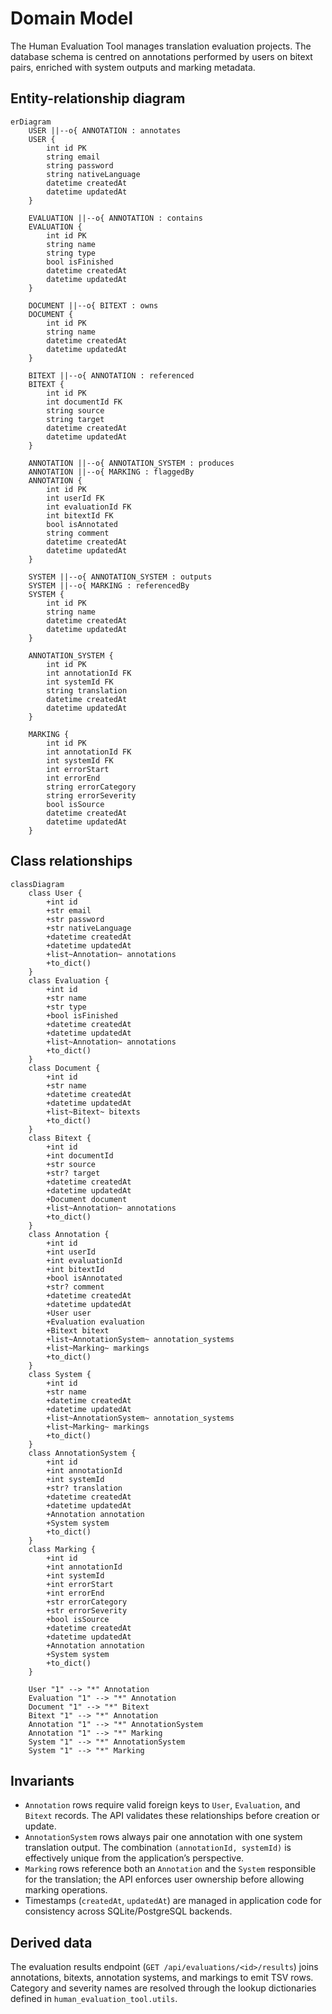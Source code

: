 # Domain Model

The Human Evaluation Tool manages translation evaluation projects. The database schema is centred on annotations performed by users on bitext pairs, enriched with system outputs and marking metadata.

## Entity-relationship diagram

```mermaid
erDiagram
    USER ||--o{ ANNOTATION : annotates
    USER {
        int id PK
        string email
        string password
        string nativeLanguage
        datetime createdAt
        datetime updatedAt
    }

    EVALUATION ||--o{ ANNOTATION : contains
    EVALUATION {
        int id PK
        string name
        string type
        bool isFinished
        datetime createdAt
        datetime updatedAt
    }

    DOCUMENT ||--o{ BITEXT : owns
    DOCUMENT {
        int id PK
        string name
        datetime createdAt
        datetime updatedAt
    }

    BITEXT ||--o{ ANNOTATION : referenced
    BITEXT {
        int id PK
        int documentId FK
        string source
        string target
        datetime createdAt
        datetime updatedAt
    }

    ANNOTATION ||--o{ ANNOTATION_SYSTEM : produces
    ANNOTATION ||--o{ MARKING : flaggedBy
    ANNOTATION {
        int id PK
        int userId FK
        int evaluationId FK
        int bitextId FK
        bool isAnnotated
        string comment
        datetime createdAt
        datetime updatedAt
    }

    SYSTEM ||--o{ ANNOTATION_SYSTEM : outputs
    SYSTEM ||--o{ MARKING : referencedBy
    SYSTEM {
        int id PK
        string name
        datetime createdAt
        datetime updatedAt
    }

    ANNOTATION_SYSTEM {
        int id PK
        int annotationId FK
        int systemId FK
        string translation
        datetime createdAt
        datetime updatedAt
    }

    MARKING {
        int id PK
        int annotationId FK
        int systemId FK
        int errorStart
        int errorEnd
        string errorCategory
        string errorSeverity
        bool isSource
        datetime createdAt
        datetime updatedAt
    }
```

## Class relationships

```mermaid
classDiagram
    class User {
        +int id
        +str email
        +str password
        +str nativeLanguage
        +datetime createdAt
        +datetime updatedAt
        +list~Annotation~ annotations
        +to_dict()
    }
    class Evaluation {
        +int id
        +str name
        +str type
        +bool isFinished
        +datetime createdAt
        +datetime updatedAt
        +list~Annotation~ annotations
        +to_dict()
    }
    class Document {
        +int id
        +str name
        +datetime createdAt
        +datetime updatedAt
        +list~Bitext~ bitexts
        +to_dict()
    }
    class Bitext {
        +int id
        +int documentId
        +str source
        +str? target
        +datetime createdAt
        +datetime updatedAt
        +Document document
        +list~Annotation~ annotations
        +to_dict()
    }
    class Annotation {
        +int id
        +int userId
        +int evaluationId
        +int bitextId
        +bool isAnnotated
        +str? comment
        +datetime createdAt
        +datetime updatedAt
        +User user
        +Evaluation evaluation
        +Bitext bitext
        +list~AnnotationSystem~ annotation_systems
        +list~Marking~ markings
        +to_dict()
    }
    class System {
        +int id
        +str name
        +datetime createdAt
        +datetime updatedAt
        +list~AnnotationSystem~ annotation_systems
        +list~Marking~ markings
        +to_dict()
    }
    class AnnotationSystem {
        +int id
        +int annotationId
        +int systemId
        +str? translation
        +datetime createdAt
        +datetime updatedAt
        +Annotation annotation
        +System system
        +to_dict()
    }
    class Marking {
        +int id
        +int annotationId
        +int systemId
        +int errorStart
        +int errorEnd
        +str errorCategory
        +str errorSeverity
        +bool isSource
        +datetime createdAt
        +datetime updatedAt
        +Annotation annotation
        +System system
        +to_dict()
    }

    User "1" --> "*" Annotation
    Evaluation "1" --> "*" Annotation
    Document "1" --> "*" Bitext
    Bitext "1" --> "*" Annotation
    Annotation "1" --> "*" AnnotationSystem
    Annotation "1" --> "*" Marking
    System "1" --> "*" AnnotationSystem
    System "1" --> "*" Marking
```

## Invariants

- `Annotation` rows require valid foreign keys to `User`, `Evaluation`, and `Bitext` records. The API validates these relationships before creation or update.
- `AnnotationSystem` rows always pair one annotation with one system translation output. The combination `(annotationId, systemId)` is effectively unique from the application’s perspective.
- `Marking` rows reference both an `Annotation` and the `System` responsible for the translation; the API enforces user ownership before allowing marking operations.
- Timestamps (`createdAt`, `updatedAt`) are managed in application code for consistency across SQLite/PostgreSQL backends.

## Derived data

The evaluation results endpoint (`GET /api/evaluations/<id>/results`) joins annotations, bitexts, annotation systems, and markings to emit TSV rows. Category and severity names are resolved through the lookup dictionaries defined in `human_evaluation_tool.utils`.
